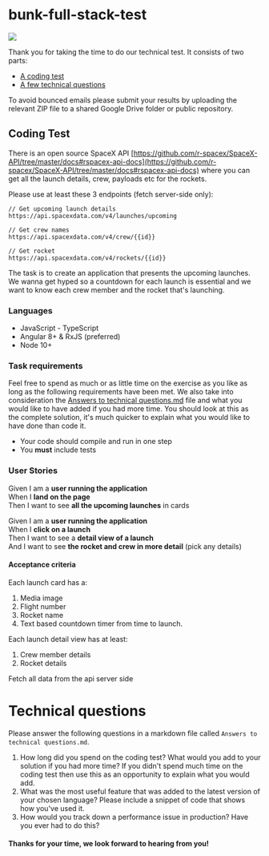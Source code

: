 # bunk-full-stack-test

![](https://nypost.com/wp-content/uploads/sites/2/2020/09/ELON.SPACEX.web_.jpg?quality=80&strip=all)

Thank you for taking the time to do our technical test. It consists of two parts:

* [A coding test](#coding-test)
* [A few technical questions](#technical-questions)

To avoid bounced emails please submit your results by uploading the relevant ZIP file to a shared Google Drive folder or public repository.

## Coding Test

There is an open source SpaceX API [https://github.com/r-spacex/SpaceX-API/tree/master/docs#rspacex-api-docs](https://github.com/r-spacex/SpaceX-API/tree/master/docs#rspacex-api-docs) where you can get all the launch details, crew, payloads etc for the rockets.

Please use at least these 3 endpoints (fetch server-side only):

```
// Get upcoming launch details
https://api.spacexdata.com/v4/launches/upcoming

// Get crew names
https://api.spacexdata.com/v4/crew/{{id}}

// Get rocket
https://api.spacexdata.com/v4/rockets/{{id}}

```

The task is to create an application that presents the upcoming launches. We wanna get hyped so a countdown for each launch is essential and we want to know each crew member and the rocket that's launching.  


### Languages

- JavaScript - TypeScript
- Angular 8+ & RxJS (preferred) 
- Node 10+ 



### Task requirements

Feel free to spend as much or as little time on the exercise as you like as long as the following requirements have been met. We also take into consideration the [Answers to technical questions.md](#technical-questions) file and what you would like to have added if you had more time. You should look at this as the complete solution, it's much quicker to explain what you would like to have done than code it.

- Your code should compile and run in one step
- You **must** include tests

### User Stories

Given I am a **user running the application**<br/> When I **land on the page**<br/> Then I want to see **all the upcoming launches** in cards<br/>

Given I am a **user running the application**
<br/> When I **click on a launch**<br/> Then I want to see a **detail view of a launch**<br/> And I want to see **the rocket and crew in more detail** (pick any details)


#### Acceptance criteria

Each launch card has a:

1. Media image
2. Flight number
3. Rocket name
4. Text based countdown timer from time to launch.

Each launch detail view has at least:

1. Crew member details
2. Rocket details

Fetch all data from the api server side


# Technical questions

Please answer the following questions in a markdown file called `Answers to technical questions.md`.

1. How long did you spend on the coding test? What would you add to your solution if you had more time? If you didn't spend much time on the coding test then use this as an opportunity to explain what you would add.
2. What was the most useful feature that was added to the latest version of your chosen language? Please include a snippet of code that shows how you've used it.
3. How would you track down a performance issue in production? Have you ever had to do this?


#### Thanks for your time, we look forward to hearing from you!
